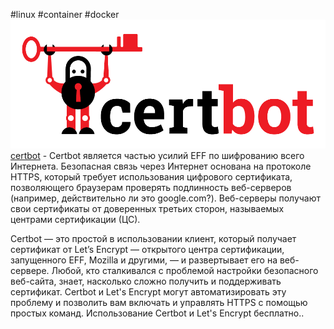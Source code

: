 #linux #container #docker
![certbot](https://raw.githubusercontent.com/EFForg/design/master/logos/eff-certbot-lockup.png)
[certbot](https://eff-certbot.readthedocs.io/en/latest/install.html#running-with-docker) - Certbot является частью усилий EFF по шифрованию всего Интернета. Безопасная связь через Интернет основана на протоколе HTTPS, который требует использования цифрового сертификата, позволяющего браузерам проверять подлинность веб-серверов (например, действительно ли это google.com?). Веб-серверы получают свои сертификаты от доверенных третьих сторон, называемых центрами сертификации (ЦС). 

Certbot — это простой в использовании клиент, который получает сертификат от Let’s Encrypt — открытого центра сертификации, запущенного EFF, Mozilla и другими, — и развертывает его на веб-сервере. Любой, кто сталкивался с проблемой настройки безопасного веб-сайта, знает, насколько сложно получить и поддерживать сертификат. Certbot и Let's Encrypt могут автоматизировать эту проблему и позволить вам включать и управлять HTTPS с помощью простых команд. Использование Certbot и Let's Encrypt бесплатно..